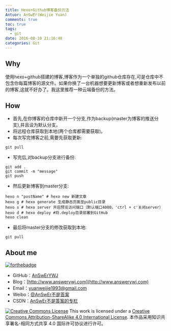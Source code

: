 ```yaml
---
title: Hexo+Github博客备份方法
Antuor: AnSwEr(Weijie Yuan)
comments: true
toc: true
tags:
  - git
date: 2016-08-10 21:16:48
categories: Git
---
```


## Why
使用hexo+github搭建的博客,博客作为一个单独的github仓库存在,可是仓库中不包含你每篇博客的源文件。如果你换了一台机器想要更新博客或者想重新发布以前的博客,这就不好办了。我这里推荐一种云端备份的方法。

## How
- 首先,在你博客的仓库中新开一个分支,作为backup(master为博客的推送分支),并且设为默认分支。
- 将远程仓库获取到本地(两个仓库都需要获取)。
- 每次写完博客之前,需要先获取更新:
```
git pull
```
- 写完后,对backup分支进行备份:
```
git add .
git commit -m "message"
git push
```
- 然后更新博客到master分支:
```
hexo n "postName" # hexo new 新建文章
hexo g # hexo generate 生成静态页面至public目录
hexo s # hexo server 开启预览访问端口（默认端口4000，'ctrl + c'关闭server）
hexo d # hexo deploy #将.deploy目录部署到GitHub
hexo clean
```
- 最后将master分支的修改获取到本地:
```
git pull
```

## About me
[![forthebadge](http://forthebadge.com/images/badges/ages-20-30.svg)](http://forthebadge.com)
- GitHub：[AnSwErYWJ](https://github.com/AnSwErYWJ)
- Blog：[http://www.answerywj.com](http://www.answerywj.com)
- Email：[yuanweijie1993@gmail.com](https://mail.google.com)
- Weibo：[@AnSwEr不是答案](http://weibo.com/1783591593)
- CSDN：[AnSwEr不是答案的专栏](http://blog.csdn.net/u011192270)

<a rel="license" href="http://creativecommons.org/licenses/by-sa/4.0/"><img alt="Creative Commons License" style="border-width:0" src="https://i.creativecommons.org/l/by-sa/4.0/88x31.png" /></a> This work is licensed under a <a rel="license" href="http://creativecommons.org/licenses/by-sa/4.0/">Creative Commons Attribution-ShareAlike 4.0 International License</a>.
本作品采用知识共享署名-相同方式共享 4.0 国际许可协议进行许可。

